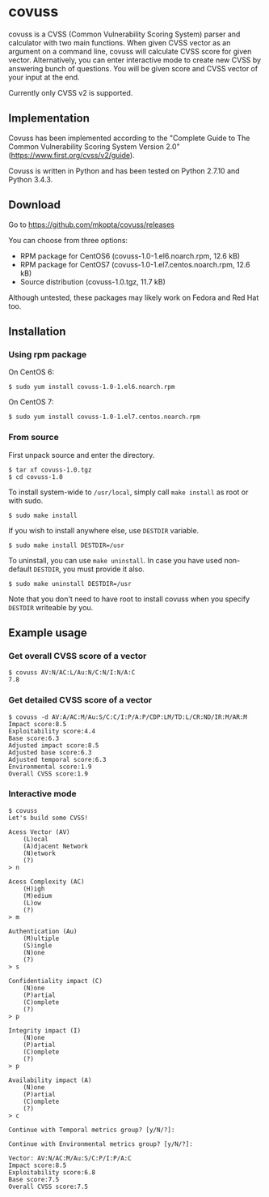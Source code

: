 # covuss

covuss is a CVSS (Common Vulnerability Scoring System) parser and calculator with two main functions. When given CVSS vector as an argument on a command line, covuss will calculate CVSS score for given vector. Alternatively, you can enter interactive mode to create new CVSS by answering bunch of questions. You will be given score and CVSS vector of your input at the end.

Currently only CVSS v2 is supported.

## Implementation

Covuss has been implemented according to the "Complete Guide to The Common Vulnerability Scoring System Version 2.0" (https://www.first.org/cvss/v2/guide).

Covuss is written in Python and has been tested on Python 2.7.10 and Python 3.4.3.

## Download

Go to https://github.com/mkopta/covuss/releases

You can choose from three options:

* RPM package for CentOS6 (covuss-1.0-1.el6.noarch.rpm, 12.6 kB)
* RPM package for CentOS7 (covuss-1.0-1.el7.centos.noarch.rpm, 12.6 kB)
* Source distribution (covuss-1.0.tgz, 11.7 kB)

Although untested, these packages may likely work on Fedora and Red Hat too.

## Installation

### Using rpm package

On CentOS 6:

    $ sudo yum install covuss-1.0-1.el6.noarch.rpm

On CentOS 7:

    $ sudo yum install covuss-1.0-1.el7.centos.noarch.rpm

### From source

First unpack source and enter the directory.

    $ tar xf covuss-1.0.tgz
    $ cd covuss-1.0

To install system-wide to `/usr/local`, simply call `make install` as root or with sudo.

    $ sudo make install

If you wish to install anywhere else, use `DESTDIR` variable.

    $ sudo make install DESTDIR=/usr

To uninstall, you can use `make uninstall`. In case you have used non-default `DESTDIR`, you must provide it also.

    $ sudo make uninstall DESTDIR=/usr

Note that you don't need to have root to install covuss when you specify `DESTDIR` writeable by you.

## Example usage

### Get overall CVSS score of a vector

    $ covuss AV:N/AC:L/Au:N/C:N/I:N/A:C
    7.8

### Get detailed CVSS score of a vector

    $ covuss -d AV:A/AC:M/Au:S/C:C/I:P/A:P/CDP:LM/TD:L/CR:ND/IR:M/AR:M
    Impact score:8.5
    Exploitability score:4.4
    Base score:6.3
    Adjusted impact score:8.5
    Adjusted base score:6.3
    Adjusted temporal score:6.3
    Environmental score:1.9
    Overall CVSS score:1.9


### Interactive mode

    $ covuss
    Let's build some CVSS!

    Acess Vector (AV)
        (L)ocal
        (A)djacent Network
        (N)etwork
        (?)
    > n

    Acess Complexity (AC)
        (H)igh
        (M)edium
        (L)ow
        (?)
    > m

    Authentication (Au)
        (M)ultiple
        (S)ingle
        (N)one
        (?)
    > s

    Confidentiality impact (C)
        (N)one
        (P)artial
        (C)omplete
        (?)
    > p

    Integrity impact (I)
        (N)one
        (P)artial
        (C)omplete
        (?)
    > p

    Availability impact (A)
        (N)one
        (P)artial
        (C)omplete
        (?)
    > c

    Continue with Temporal metrics group? [y/N/?]:

    Continue with Environmental metrics group? [y/N/?]:

    Vector: AV:N/AC:M/Au:S/C:P/I:P/A:C
    Impact score:8.5
    Exploitability score:6.8
    Base score:7.5
    Overall CVSS score:7.5
